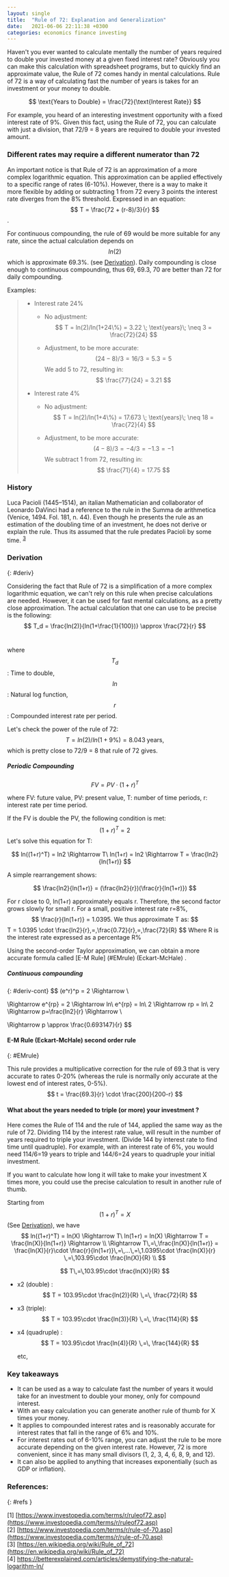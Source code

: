 ```yaml
---
layout: single
title:  "Rule of 72: Explanation and Generalization"
date:   2021-06-06 22:11:38 +0300
categories: economics finance investing
---
```


Haven't you ever wanted to calculate mentally the number of years required to double your invested money at a given fixed interest rate?
Obviously you can make this calculation with spreadsheet programs, but to quickly find an approximate value, the Rule of 72 comes handy in mental calculations. Rule of 72 is a way of calculating fast the number of years is takes for an investment or your money to double.
	  
$$
\text{Years to Double} = \frac{72}{\text{Interest Rate}}
$$


For example, you heard of an interesting investment opportunity with a fixed interest rate of 9%. Given this fact, using the Rule of 72, you can calculate with just a division, that 72/9 = 8 years are required to double your invested amount.



### Different rates may require a different numerator than 72

An important notice is that Rule of 72 is an approximation of a more complex logarithmic equation. This approximation can be applied effectively to a specific range of rates (6-10%). However, there is a way to make it more flexible by adding or subtracting 1 from 72 every 3 points the interest rate diverges from the 8% threshold. Expressed in an equation: $$ T = \frac{72 + (r-8)/3}{r} $$.

For continuous compounding, the rule of 69 would be more suitable for any rate, since the actual calculation depends on $$ln(2)$$ which is approximate 69.3%. (see [Derivation](#deriv-cont)). Daily compounding is close enough to continuous compounding, thus 69, 69.3, 70 are better than 72 for daily compounding.

Examples:

> - Interest rate 24%
>
>   - No adjustment: 
>     $$
>     T = ln(2)/ln(1+24\%) = 3.22 \; \text{years}\; \neq 3 = \frac{72}{24}
>     $$
>
>
>   - Adjustment, to be more accurate:
>     $$
>     (24-8)/3 = 16/3 = 5.3 = 5
>     $$
>     We add 5 to 72, resulting in: 
>     $$
>     \frac{77}{24} = 3.21
>     $$
>
>
> - Interest rate 4%
>
>   - No adjustment: 
>     $$
>     T = ln(2)/ln(1+4\%) = 17.673 \; \text{years}\; \neq 18 = \frac{72}{4}
>     $$
>
>
>   - Adjustment, to be more accurate:
>     $$
>     (4-8)/3 = -4/3 = -1.3 = -1
>     $$
>     We subtract 1 from 72, resulting in: 
>     $$
>     \frac{71}{4} = 17.75
>     $$



### History

Luca Pacioli (1445–1514), an italian Mathematician and collaborator of Leonardo DaVinci had a reference to the rule in the Summa de arithmetica (Venice, 1494. Fol. 181, n. 44). Even though he presents the rule as an estimation of the doubling time of an investment, he does not derive or explain the rule. Thus its assumed that the rule predates Pacioli by some time. <sup>[3](#refs)</sup>



### Derivation

{: #deriv}

Considering the fact that Rule of 72 is a simplification of a more complex logarithmic equation, we can't rely on this rule when precise calculations are needed. However, it can be used for fast mental calculations, as a pretty close approximation.
The actual calculation that one can use to be precise is the following:
$$
Τ_d = \frac{ln(2)}{ln(1+\frac{1}{100})} \approx \frac{72}{r}
$$
 <br>

where $$T_d$$: Time to double, $$ln$$: Natural log function, $$r$$ : Compounded interest rate per period.

Let's check the power of the rule of 72:
$$
T = ln(2)/ln(1+9\%) = 8.043 \;\text{years,}
$$
which is pretty close to 72/9 = 8 that rule of 72 gives.



##### Periodic Compounding

$$
FV = PV \cdot (1+r)^T
$$

where FV: future value, PV: present value, T: number of time periods, r: interest rate per time period.

If the FV is double the PV, the following condition is met:
$$
(1+r)^T = 2
$$
Let's solve this equation for T:


$$
ln((1+r)^T) = ln2 \Rightarrow  T\ ln(1+r) = ln2 \Rightarrow  T = \frac{ln2}{ln(1+r)}
$$


A simple rearrangement  shows:


$$
\frac{ln2}{ln(1+r)} = (\frac{ln2}{r})(\frac{r}{ln(1+r)})
$$

For r close to 0, ln(1+r) approximately equals r. Therefore, the second factor grows slowly for small r.  For a small, positive interest rate r=8%, $$ \frac{r}{ln(1+r)} = 1.0395. We thus approximate T as:
$$
T = 1.0395 \cdot \frac{ln2}{r}\,=\,\frac{0.72}{r}\,=\,\frac{72}{R}
$$
Where R is the interest rate expressed as a percentage R%

Using the second-order Taylor approximation, we can obtain a more accurate formula called [E-M Rule] (#EMrule) (Eckart-McHale) .

##### Continuous compounding

{: #deriv-cont}
$$
(e^r)^p = 2 \Rightarrow  \\

 \Rightarrow  e^{rp} = 2 \Rightarrow ln\ e^{rp} = ln\ 2 \Rightarrow rp = ln\ 2 \Rightarrow  p=\frac{ln2}{r} \Rightarrow  \\

\Rightarrow  p \approx \frac{0.693147}{r}
$$




#### E-M Rule (Eckart-McHale) second order rule

{: #EMrule}

This rule provides a multiplicative correction for the rule of 69.3 that is very accurate to rates 0-20% (whereas the rule is normally only accurate at the lowest end of interest rates, 0-5%).
$$
t = \frac{69.3}{r} \cdot \frac{200}{200-r}
$$



#### What about the years needed to triple (or more) your investment ?

Here comes the Rule of 114 and the rule of 144, applied the same way as the rule of 72. Dividing 114 by the interest rate value, will result in the number of years required to triple your investment. (Divide 144 by interest rate to find time until quadruple). For example, with an interest rate of 6%, you would need 114/6=19 years to triple and 144/6=24 years to quadruple your initial investment.

 If you want to calculate how long it will take to make your investment X times more, you could use the precise calculation to result in another rule of thumb.

Starting from  $$ (1+r)^T = X $$ (See [Derivation](#deriv)), we have 
$$
ln((1+r)^T) = ln(X) \Rightarrow  T\ ln(1+r) = ln(X) \Rightarrow  T = \frac{ln(X)}{ln(1+r)} \Rightarrow \\
\Rightarrow T\,=\,\frac{ln(X)}{ln(1+r)} = \frac{ln(X)}{r}\cdot \frac{r}{ln(1+r)}\,=\,...\,=\,1.0395\cdot \frac{ln(X)}{r} \,=\,103.95\cdot \frac{ln(X)}{R} \\
$$

$$
T\,=\,103.95\cdot \frac{ln(X)}{R}
$$



- x2 (double) : $$ T = 103.95\cdot \frac{ln(2)}{R} \,=\, \frac{72}{R} $$

- x3 (triple): $$ T = 103.95\cdot \frac{ln(3)}{R} \,=\, \frac{114}{R} $$

- x4 (quadruple) : $$ T = 103.95\cdot \frac{ln(4)}{R} \,=\, \frac{144}{R} $$

   etc,

  


### Key takeaways 

- It can be used as a way to calculate fast the number of years it would take for an investment to double your money, only for compound interest.
- With an easy calculation you can generate another rule of thumb for X times your money.
- It applies to compounded interest rates and is reasonably accurate for interest rates that fall in the range of 6% and 10%.
- For interest rates out of 6-10% range, you can adjust the rule to be more accurate depending on the given interest rate. However, 72 is more convenient, since it has many small divisors (1, 2, 3, 4, 6, 8, 9, and 12).
- It can also be applied to anything that increases exponentially (such as GDP or inflation).

### References: 
{: #refs }

[1] [https://www.investopedia.com/terms/r/ruleof72.asp](https://www.investopedia.com/terms/r/ruleof72.asp) <br>
[2] [https://www.investopedia.com/terms/r/rule-of-70.asp](https://www.investopedia.com/terms/r/rule-of-70.asp) <br>
[3] [https://en.wikipedia.org/wiki/Rule_of_72](https://en.wikipedia.org/wiki/Rule_of_72) <br>[4] [https://betterexplained.com/articles/demystifying-the-natural-logarithm-ln/ ](https://betterexplained.com/articles/demystifying-the-natural-logarithm-ln/ )<br>



